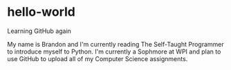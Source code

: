 # hello-world
Learning GitHub again

My name is Brandon and I'm currently reading The Self-Taught Programmer to introduce myself to Python. I'm currently a Sophmore at WPI and plan to use GitHub to upload all of my Computer Science assignments.
